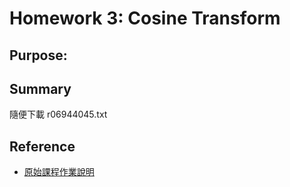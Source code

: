 # Homework 3: Cosine Transform

## Purpose:

## Summary

隨便下載 r06944045.txt 

## Reference

- [原始課程作業說明](https://docs.google.com/presentation/d/1FWdGiWaBf_toaUA5jL4OOuRUYeVfbR0QcL6o-0xjJmE/edit?fbclid=IwAR3VRWPqKtK_-Cp6tTwh77ZH4-APeGeqqjOaMifyf23gkpm-q0Q1XZGrISo#slide=id.p1)
